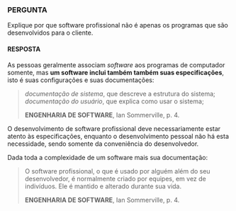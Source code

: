 ### PERGUNTA

Explique por que software profissional não é apenas os programas que são desenvolvidos para o cliente.

#### RESPOSTA

As pessoas geralmente associam *software* aos programas de computador somente, mas **um software inclui também também suas especificações**, isto é suas configurações e suas documentações:

> *documentação de sistema*, que descreve a estrutura do sistema; *documentação do usuário*, que explica como usar o sistema;
> 
> **ENGENHARIA DE SOFTWARE**, Ian Sommerville, p. 4.

O desenvolvimento de software profissional deve necessariamente estar atento às especificações, enquanto o desenvolvimento pessoal não há esta necessidade, sendo somente da conveniência do desenvolvedor.

Dada toda a complexidade de um software mais sua documentação:

> O software profissional, o que é usado por alguém além do seu desenvolvedor, é normalmente criado por equipes, em vez de indivíduos. Ele é mantido e alterado durante sua vida.
> 
> **ENGENHARIA DE SOFTWARE**, Ian Sommerville, p. 4.
